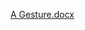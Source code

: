

[A Gesture.docx](https://github.com/IBM-EPBL/IBM-Project-3941-1658673241/files/9967725/A.Gesture.docx)
